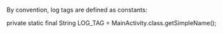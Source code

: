 By convention, log tags are defined as constants:

private static final String LOG_TAG = MainActivity.class.getSimpleName();

